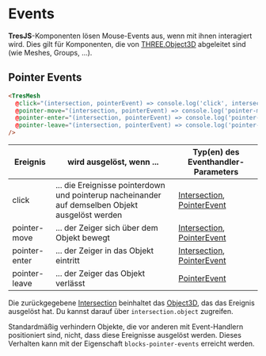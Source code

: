 # Events

**TresJS**-Komponenten lösen Mouse-Events aus, wenn mit ihnen interagiert wird. Dies gilt für Komponenten, die von [THREE.Object3D](https://threejs.org/docs/index.html?q=object#api/en/core/Object3D) abgeleitet sind (wie Meshes, Groups, ...).

<StackBlitzEmbed project-id="tresjs-events" />

## Pointer Events

```html
<TresMesh
  @click="(intersection, pointerEvent) => console.log('click', intersection, pointerEvent)"
  @pointer-move="(intersection, pointerEvent) => console.log('pointer-move', intersection, pointerEvent)"
  @pointer-enter="(intersection, pointerEvent) => console.log('pointer-enter', intersection, pointerEvent)"
  @pointer-leave="(intersection, pointerEvent) => console.log('pointer-leave', pointerEvent)"
/>
```

| Ereignis      | wird ausgelöst, wenn ...                                                         | Typ(en) des Eventhandler-Parameters                                                                                                                                |
| ------------- | --------------------------------------------------------------------------------- | ------------------------------------------------------------------------------------------------------------------------------------------------------------------- |
| click         | ... die Ereignisse pointerdown und pointerup nacheinander auf demselben Objekt ausgelöst werden | [Intersection](https://github.com/DefinitelyTyped/DefinitelyTyped/blob/master/types/three/src/core/Raycaster.d.ts#L16), [PointerEvent](https://developer.mozilla.org/de/docs/Web/API/PointerEvent) |
| pointer-move  | ... der Zeiger sich über dem Objekt bewegt                                         | [Intersection](https://github.com/DefinitelyTyped/DefinitelyTyped/blob/master/types/three/src/core/Raycaster.d.ts#L16), [PointerEvent](https://developer.mozilla.org/de/docs/Web/API/PointerEvent) |
| pointer-enter | ... der Zeiger in das Objekt eintritt                                              | [Intersection](https://github.com/DefinitelyTyped/DefinitelyTyped/blob/master/types/three/src/core/Raycaster.d.ts#L16), [PointerEvent](https://developer.mozilla.org/de/docs/Web/API/PointerEvent) |
| pointer-leave | ... der Zeiger das Objekt verlässt                                                 | [PointerEvent](https://developer.mozilla.org/de/docs/Web/API/PointerEvent)                                                                                          |

Die zurückgegebene [Intersection](https://github.com/DefinitelyTyped/DefinitelyTyped/blob/master/types/three/src/core/Raycaster.d.ts#L16) beinhaltet das [Object3D](https://threejs.org/docs/index.html?q=object#api/en/core/Object3D), das das Ereignis ausgelöst hat. Du kannst darauf über `intersection.object` zugreifen.

Standardmäßig verhindern Objekte, die vor anderen mit Event-Handlern positioniert sind, nicht, dass diese Ereignisse ausgelöst werden. Dieses Verhalten kann mit der Eigenschaft `blocks-pointer-events` erreicht werden.
